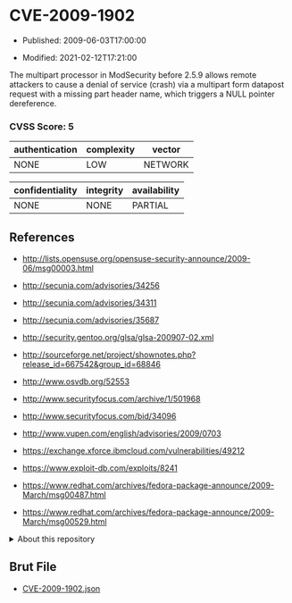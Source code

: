 # CVE-2009-1902

- Published: 2009-06-03T17:00:00

- Modified: 2021-02-12T17:21:00

The multipart processor in ModSecurity before 2.5.9 allows remote attackers to cause a denial of service (crash) via a multipart form datapost request with a missing part header name, which triggers a NULL pointer dereference.

### CVSS Score: **5**

| authentication | complexity | vector |
| --- | --- | --- |
| NONE | LOW | NETWORK |

| confidentiality | integrity | availability |
| --- | --- | --- |
| NONE | NONE | PARTIAL |

## References

* http://lists.opensuse.org/opensuse-security-announce/2009-06/msg00003.html

* http://secunia.com/advisories/34256

* http://secunia.com/advisories/34311

* http://secunia.com/advisories/35687

* http://security.gentoo.org/glsa/glsa-200907-02.xml

* http://sourceforge.net/project/shownotes.php?release_id=667542&group_id=68846

* http://www.osvdb.org/52553

* http://www.securityfocus.com/archive/1/501968

* http://www.securityfocus.com/bid/34096

* http://www.vupen.com/english/advisories/2009/0703

* https://exchange.xforce.ibmcloud.com/vulnerabilities/49212

* https://www.exploit-db.com/exploits/8241

* https://www.redhat.com/archives/fedora-package-announce/2009-March/msg00487.html

* https://www.redhat.com/archives/fedora-package-announce/2009-March/msg00529.html

<details>
<summary>About this repository</summary> 

  This repository is part of the project [Live Hack CVE](https://github.com/Live-Hack-CVE). Main website can be found [www.live-hack.org](https://www.live-hack.org) 
  
  Made by [Sn0wAlice](https://github.com/Sn0wAlice) for the people that care about security and need to have a feed of the latest CVEs. Hope you enjoy it, don't forget to star the repo and follow me on [Twitter](https://twitter.com/Sn0wAlice) and [Github](https://github.com/Sn0wAlice). And that is my [personnal website](https://www.alice-snow.me/)

  - [Home Page](https://github.com/Live-Hack-CVE)
  - [Framework](https://github.com/Live-Hack-CVE/cve-framework)
  - [CVE database](https://github.com/Live-Hack-CVE/full_database)
  - [Changelog](https://github.com/Live-Hack-CVE/Changelog)
</details>

## Brut File

* [CVE-2009-1902.json](https://raw.githubusercontent.com/Live-Hack-CVE/full_database/main/cves/2009/CVE-2009-1902.json)

